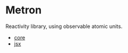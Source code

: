 # Metron

Reactivity library, using observable atomic units.

- [core](./packages/core/README.md)
- [jsx](./packages/jsx/README.md)
